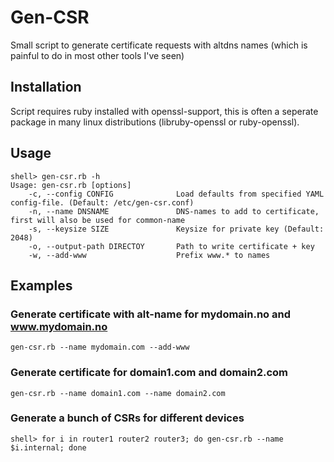 # Gen-CSR
Small script to generate certificate requests with altdns names (which is painful to do in most other tools I've seen)

## Installation
Script requires ruby installed with openssl-support, this is often a seperate package in many linux distributions (libruby-openssl or ruby-openssl).

## Usage
```
shell> gen-csr.rb -h
Usage: gen-csr.rb [options]
    -c, --config CONFIG              Load defaults from specified YAML config-file. (Default: /etc/gen-csr.conf)
    -n, --name DNSNAME               DNS-names to add to certificate, first will also be used for common-name
    -s, --keysize SIZE               Keysize for private key (Default: 2048)
    -o, --output-path DIRECTOY       Path to write certificate + key
    -w, --add-www                    Prefix www.* to names
```

## Examples


### Generate certificate with alt-name for mydomain.no and www.mydomain.no

```
gen-csr.rb --name mydomain.com --add-www
```

### Generate certificate for domain1.com and domain2.com
```
gen-csr.rb --name domain1.com --name domain2.com
```

### Generate a bunch of CSRs for different devices
```
shell> for i in router1 router2 router3; do gen-csr.rb --name $i.internal; done
```
